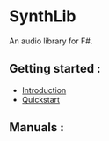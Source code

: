 # SynthLib

An audio library for F#.

## Getting started :
- [Introduction](/ALGOSUP_2022_Project_3_B/introduction)
- [Quickstart](/ALGOSUP_2022_Project_3_B/quickstart)

## Manuals :